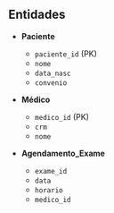 ## Entidades 

  - **Paciente**
      - `paciente_id` (PK)
      - `nome`
      - `data_nasc`
      - `convenio`


 - **Médico**
     - `medico_id` (PK)
     - `crm`
     - `nome`


 - **Agendamento_Exame**
     - `exame_id`
     - `data`
     - `horario`
     - `medico_id`
